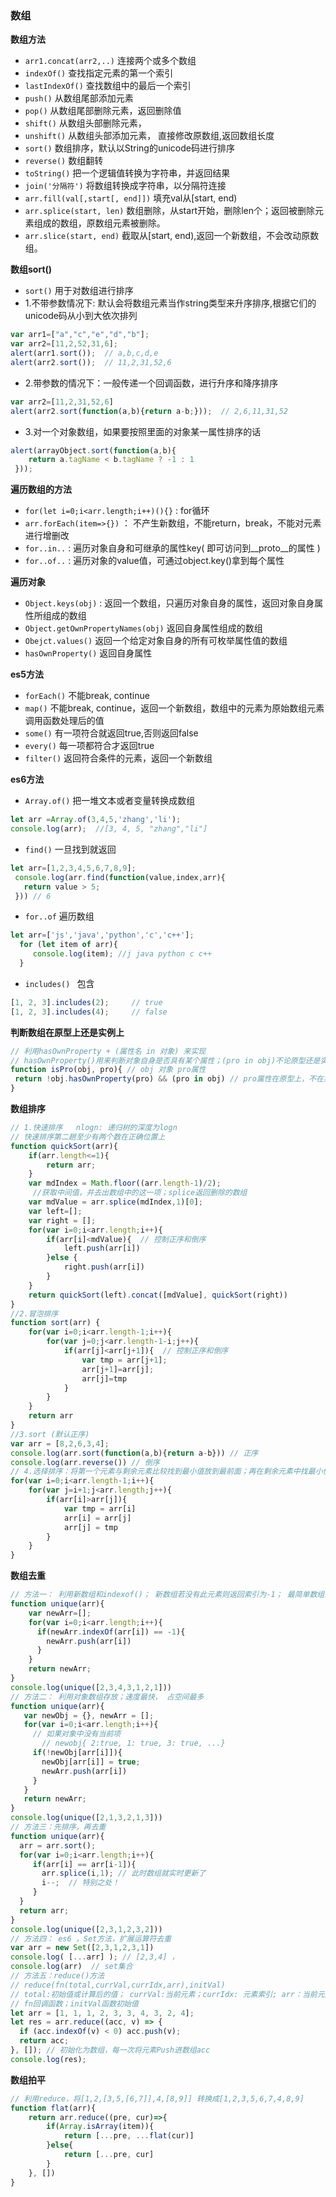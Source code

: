 ###  数组

**数组方法**
+ `arr1.concat(arr2,..)` 连接两个或多个数组
+ `indexOf()` 查找指定元素的第一个索引
+ `lastIndexOf()` 查找数组中的最后一个索引
+ `push()` 从数组尾部添加元素
+ `pop()`  从数组尾部删除元素，返回删除值
+ `shift()` 从数组头部删除元素，
+ `unshift()`  从数组头部添加元素， 直接修改原数组,返回数组长度
+ `sort()`  数组排序，默认以String的unicode码进行排序
+ `reverse()`  数组翻转
+ `toString()`  把一个逻辑值转换为字符串，并返回结果
+ `join('分隔符')` 将数组转换成字符串，以分隔符连接
+ `arr.fill(val[,start[, end]])` 填充val从[start, end)
+ `arr.splice(start, len)`  数组删除，从start开始，删除len个；返回被删除元素组成的数组，原数组元素被删除。
+ `arr.slice(start, end)` 截取从[start, end),返回一个新数组，不会改动原数组。

**数组sort()**
+ `sort()` 用于对数组进行排序
+ 1.不带参数情况下: 默认会将数组元素当作string类型来升序排序,根据它们的unicode码从小到大依次排列
```javascript
var arr1=["a","c","e","d","b"];
var arr2=[11,2,52,31,6];
alert(arr1.sort());  // a,b,c,d,e
alert(arr2.sort());  // 11,2,31,52,6
```
+ 2.带参数的情况下：一般传递一个回调函数，进行升序和降序排序
```javascript
var arr2=[11,2,31,52,6]
alert(arr2.sort(function(a,b){return a-b;}));  // 2,6,11,31,52
```
+ 3.对一个对象数组，如果要按照里面的对象某一属性排序的话
```javascript
alert(arrayObject.sort(function(a,b){
    return a.tagName < b.tagName ? -1 : 1
 }));    
```

**遍历数组的方法**
+ `for(let i=0;i<arr.length;i++)(){}` : for循环
+ `arr.forEach(item=>{})` ： 不产生新数组，不能return，break，不能对元素进行增删改
+ `for..in..` : 遍历对象自身和可继承的属性key( 即可访问到__proto__的属性 )
+ `for..of..` : 遍历对象的value值，可通过object.key()拿到每个属性

**遍历对象**
+ `Object.keys(obj)` : 返回一个数组，只遍历对象自身的属性，返回对象自身属性所组成的数组
+ `Object.getOwnPropertyNames(obj)` 返回自身属性组成的数组
+ `Obejct.values()`  返回一个给定对象自身的所有可枚举属性值的数组
+ `hasOwnProperty()` 返回自身属性

**es5方法**
+ `forEach()` 不能break, continue
+ `map()` 不能break, continue，返回一个新数组，数组中的元素为原始数组元素调用函数处理后的值
+ `some()` 有一项符合就返回true,否则返回false
+ `every()` 每一项都符合才返回true
+ `filter()` 返回符合条件的元素，返回一个新数组

**es6方法**
+ `Array.of()` 把一堆文本或者变量转换成数组
```javascript
let arr =Array.of(3,4,5,'zhang','li');
console.log(arr);  //[3, 4, 5, "zhang","li"]
```
+ `find()` 一旦找到就返回
```javascript
let arr=[1,2,3,4,5,6,7,8,9];
 console.log(arr.find(function(value,index,arr){
   return value > 5;
 })) // 6
```
+ `for..of` 遍历数组
```javascript
let arr=['js','java','python','c','c++'];
  for (let item of arr){
     console.log(item); //j java python c c++
  }
```
+ `includes() ` 包含
```javascript
[1, 2, 3].includes(2);     // true
[1, 2, 3].includes(4);     // false
```

**判断数组在原型上还是实例上**
```javascript
// 利用hasOwnProperty + (属性名 in 对象) 来实现
// hasOwnProperty()用来判断对象自身是否具有某个属性；(pro in obj)不论原型还是实例上，只要存在就返回true,否则返回false
function isPro(obj, pro){ // obj 对象 pro属性
 return !obj.hasOwnProperty(pro) && (pro in obj) // pro属性在原型上，不在实例上
}
```

**数组排序**
```javascript
// 1.快速排序   nlogn: 递归树的深度为logn
// 快速排序第二趟至少有两个数在正确位置上
function quickSort(arr){
    if(arr.length<=1){
        return arr;
    }
    var mdIndex = Math.floor((arr.length-1)/2);
     //获取中间值，并去出数组中的这一项；splice返回删除的数组
    var mdValue = arr.splice(mdIndex,1)[0]; 
    var left=[];
    var right = [];
    for(var i=0;i<arr.length;i++){
        if(arr[i]<mdValue){  // 控制正序和倒序
            left.push(arr[i])
        }else {
            right.push(arr[i])
        }
    }
    return quickSort(left).concat([mdValue], quickSort(right))
}
//2.冒泡排序
function sort(arr) {
    for(var i=0;i<arr.length-1;i++){
        for(var j=0;j<arr.length-1-i;j++){
            if(arr[j]<arr[j+1]){  // 控制正序和倒序
                var tmp = arr[j+1];
                arr[j+1]=arr[j];
                arr[j]=tmp
            }
        }
    }
    return arr
}
//3.sort (默认正序)
var arr = [8,2,6,3,4];
console.log(arr.sort(function(a,b){return a-b})) // 正序
console.log(arr.reverse()) // 倒序
// 4.选择排序：将第一个元素与剩余元素比较找到最小值放到最前面；再在剩余元素中找最小值，放在其次
for(var i=0;i<arr.length-1;i++){
    for(var j=i+1;j<arr.length;j++){
        if(arr[i]>arr[j]){
            var tmp = arr[i]
            arr[i] = arr[j]
            arr[j] = tmp 
        }
    }
}
```

**数组去重**
```javascript
// 方法一： 利用新数组和indexof()； 新数组若没有此元素则返回索引为-1； 最简单数组去重法
function unique(arr){
    var newArr=[];
    for(var i=0;i<arr.length;i++){
      if(newArr.indexOf(arr[i]) == -1){
        newArr.push(arr[i])
      }
    }
    return newArr;
}
console.log(unique([2,3,4,3,1,2,1]))
// 方法二： 利用对象数组存放；速度最快， 占空间最多
function unique(arr){
   var newObj = {}, newArr = [];
   for(var i=0;i<arr.length;i++){
     // 如果对象中没有当前项
       // newobj{ 2:true, 1: true, 3: true, ...}
     if(!newObj[arr[i]]){
       newObj[arr[i]] = true;
       newArr.push(arr[i])
     }
   } 
   return newArr;
}
console.log(unique([2,1,3,2,1,3]))
// 方法三：先排序，再去重
function unique(arr){
  arr = arr.sort();
  for(var i=0;i<arr.length;i++){
     if(arr[i] == arr[i-1]){
       arr.splice(i,1); // 此时数组就实时更新了
       i--;  // 特别之处！
     } 
  }
  return arr;
}
console.log(unique([2,3,1,2,3,2]))
// 方法四： es6 ，Set方法，扩展运算符去重
var arr = new Set([2,3,1,2,3,1])
console.log( [...arr] ); // [2,3,4] ， 
console.log(arr)  // set集合
// 方法五：reduce()方法
// reduce(fn(total,currVal,currIdx,arr),initVal) 
// total:初始值或计算后的值； currVal:当前元素；currIdx: 元素索引; arr：当前元素所属对象
// fn回调函数；initVal函数初始值
let arr = [1, 1, 1, 2, 3, 3, 4, 3, 2, 4];
let res = arr.reduce((acc, v) => { 
  if (acc.indexOf(v) < 0) acc.push(v);
  return acc;
}, []); // 初始化为数组，每一次将元素Push进数组acc
console.log(res);
```

**数组拍平**
```javascript
// 利用reduce，将[1,2,[3,5,[6,7]],4,[8,9]] 转换成[1,2,3,5,6,7,4,8,9]
function flat(arr){
    return arr.reduce((pre, cur)=>{
        if(Array.isArray(item)){
            return [...pre, ...flat(cur)]
        }else{
            return [...pre, cur]
        }
    }, [])
}
```
